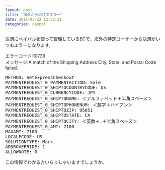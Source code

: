 ```yaml
---
layout: post
title: "海外からの注文エラー"
date: 2015-05-22 12:58:21
categories: paypal
---
```

<p>決済にペイパルを使って管理しているECで、海外の特定ユーザーから決済がいつもエラーになります。</p>

<p>エラーコード:10736<br>
メッセージ:A match of the Shipping Address City, State, and Postal Code failed.</p>

<pre>
METHOD: SetExpressCheckout
PAYMENTREQUEST_0_PAYMENTACTION: Sale
PAYMENTREQUEST_0_SHIPTOCOUNTRYCODE: US
PAYMENTREQUEST_0_CURRENCYCODE: JPY
PAYMENTREQUEST_0_SHIPTONAME: ＜アルファベット＋半角スペース＞
PAYMENTREQUEST_0_SHIPTOPHONENUM: ＜数字＋ハイフン＞
PAYMENTREQUEST_0_SHIPTOZIP: 95051
PAYMENTREQUEST_0_SHIPTOSTATE: CA
PAYMENTREQUEST_0_SHIPTOCITY: ＜英数＋.＋半角スペース＞
PAYMENTREQUEST_0_AMT: 7100
MAXAMT: 7100
LOCALECODE: US
SOLUTIONTYPE: Mark
ADDROVERRIDE: 1
ALLOWNOTE: 0
</pre>

<p>この情報でわかる方いらっしゃいますでしょうか。</p>
